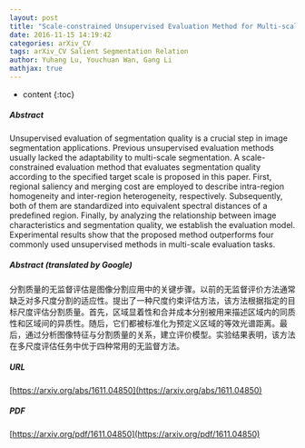 ```yaml
---
layout: post
title: "Scale-constrained Unsupervised Evaluation Method for Multi-scale Image Segmentation"
date: 2016-11-15 14:19:42
categories: arXiv_CV
tags: arXiv_CV Salient Segmentation Relation
author: Yuhang Lu, Youchuan Wan, Gang Li
mathjax: true
---
```


* content
{:toc}

##### Abstract
Unsupervised evaluation of segmentation quality is a crucial step in image segmentation applications. Previous unsupervised evaluation methods usually lacked the adaptability to multi-scale segmentation. A scale-constrained evaluation method that evaluates segmentation quality according to the specified target scale is proposed in this paper. First, regional saliency and merging cost are employed to describe intra-region homogeneity and inter-region heterogeneity, respectively. Subsequently, both of them are standardized into equivalent spectral distances of a predefined region. Finally, by analyzing the relationship between image characteristics and segmentation quality, we establish the evaluation model. Experimental results show that the proposed method outperforms four commonly used unsupervised methods in multi-scale evaluation tasks.

##### Abstract (translated by Google)
分割质量的无监督评估是图像分割应用中的关键步骤。以前的无监督评价方法通常缺乏对多尺度分割的适应性。提出了一种尺度约束评估方法，该方法根据指定的目标尺度评估分割质量。首先，区域显着性和合并成本分别被用来描述区域内的同质性和区域间的异质性。随后，它们都被标准化为预定义区域的等效光谱距离。最后，通过分析图像特征与分割质量的关系，建立评价模型。实验结果表明，该方法在多尺度评估任务中优于四种常用的无监督方法。

##### URL
[https://arxiv.org/abs/1611.04850](https://arxiv.org/abs/1611.04850)

##### PDF
[https://arxiv.org/pdf/1611.04850](https://arxiv.org/pdf/1611.04850)

